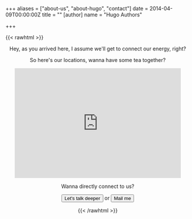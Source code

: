 +++
aliases = ["about-us", "about-hugo", "contact"]
date = 2014-04-09T00:00:00Z
title = ""
[author]
name = "Hugo Authors"

+++

{{< rawhtml >}}

<script>

function myFunction() {
    var txt;
        if (confirm("You'll be directed to WhatsApp")) {
        window.open("https://wa.link/do79yu");
        } else {
        txt = "";
        }
}

</script>

<style>

.responsive-iframe {
  position: realtive;
  top: 0;
  left: 0;
  bottom: 0;
  right: 0;
  width: 90%;
  height: 300px;
  border: none;

</style>

<div align="center">

<lottie-player src="/contact.json"  background="transparent"  speed="0.5"  style="width: 200px; height: 200px;"  loop  autoplay></lottie-player>

<p>Hey, as you arrived here, I assume we'll get to connect our energy, right?

<p>So here's our locations, wanna have some tea together?</p>

<div>
<iframe class="responsive-iframe" src="https://www.google.com/maps/embed?pb=!1m18!1m12!1m3!1d3953.3023469240125!2d110.4067709143761!3d-7.757723579079995!2m3!1f0!2f0!3f0!3m2!1i1024!2i768!4f13.1!3m3!1m2!1s0x2e7a599c06dcbe05%3A0x6d8d95b17734ad62!2sJl.%20Nusa%20Indah%20No.44%2C%20Ngringin%2C%20Condongcatur%2C%20Kec.%20Depok%2C%20Kabupaten%20Sleman%2C%20Daerah%20Istimewa%20Yogyakarta%2055281!5e0!3m2!1sen!2sid!4v1612567300984!5m2!1sen!2sid"></iframe>
</div>

<p>Wanna directly connect to us?</p>
<p>
<button onclick="myFunction()">Let's talk deeper</button> or 
<button onclick="location.href='mailto:fikriazh@gmail.com'">Mail me</button>
</p>

 {{< /rawhtml >}}
